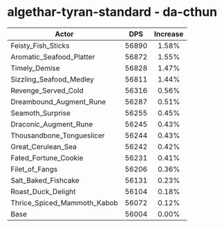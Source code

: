# algethar-tyran-standard - da-cthun
| Actor | DPS | Increase |
|---|:---:|:---:|
|Feisty_Fish_Sticks|56890|1.58%|
|Aromatic_Seafood_Platter|56872|1.55%|
|Timely_Demise|56828|1.47%|
|Sizzling_Seafood_Medley|56811|1.44%|
|Revenge_Served_Cold|56316|0.56%|
|Dreambound_Augment_Rune|56287|0.51%|
|Seamoth_Surprise|56255|0.45%|
|Draconic_Augment_Rune|56245|0.43%|
|Thousandbone_Tongueslicer|56244|0.43%|
|Great_Cerulean_Sea|56242|0.42%|
|Fated_Fortune_Cookie|56231|0.41%|
|Filet_of_Fangs|56206|0.36%|
|Salt_Baked_Fishcake|56131|0.23%|
|Roast_Duck_Delight|56104|0.18%|
|Thrice_Spiced_Mammoth_Kabob|56072|0.12%|
|Base|56004|0.00%|
